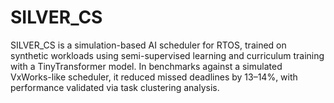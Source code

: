 # SILVER_CS
SILVER_CS is a simulation-based AI scheduler for RTOS, trained on synthetic workloads using semi-supervised learning and curriculum training with a TinyTransformer model. In benchmarks against a simulated VxWorks-like scheduler, it reduced missed deadlines by 13–14%, with performance validated via task clustering analysis. 
